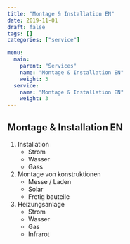 ```yaml
---
title: "Montage & Installation EN"
date: 2019-11-01
draft: false
tags: []
categories: ["service"]

menu:
  main:
    parent: "Services"
    name: "Montage & Installation EN"
    weight: 3
  service:
    name: "Montage & Installation EN"
    weight: 3
---
```



## Montage & Installation EN

1. Installation
    * Strom
    * Wasser
    * Gass
1. Montage von konstruktionen
    * Messe / Laden
    * Solar
    * Fretig bauteile
1. Heizungsanlage
    * Strom
    * Wasser
    * Gas
    * Infrarot
    <!--more-->